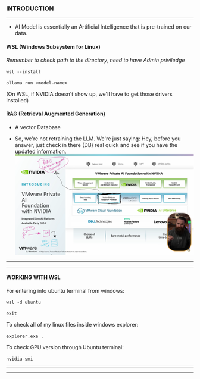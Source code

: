 ### **INTRODUCTION**
-------------------------

- AI Model is essentially an Artificial Intelligence that is pre-trained on our data.

#### **WSL (Windows Subsystem for Linux)**

*Remember to check path to the directory, need to have Admin priviledge*

```
wsl --install
```

```
ollama run <model-name>
```

(On WSL, if NVIDIA doesn't show up, we'll have to get those drivers installed)

#### **RAG (Retrieval Augmented Generation)**

- A vector Database

- So, we're not retraining the LLM. We're just saying: Hey, before you answer, just check in there (DB) real quick and see if you have the updated information.
![Explaination Diagram](https://github.com/MuzzammilShah/OpenSource-PrivateGPT/blob/main/static/rag-explaination.png?raw=true)

--------------------------
--------------------------

#### **WORKING WITH WSL**

For entering into ubuntu terminal from windows:

```
wsl -d ubuntu
```

```
exit
```

To check all of my linux files inside windows explorer:

```
explorer.exe .
```

To check GPU version through Ubuntu terminal:

```
nvidia-smi
```

--------------------------
--------------------------